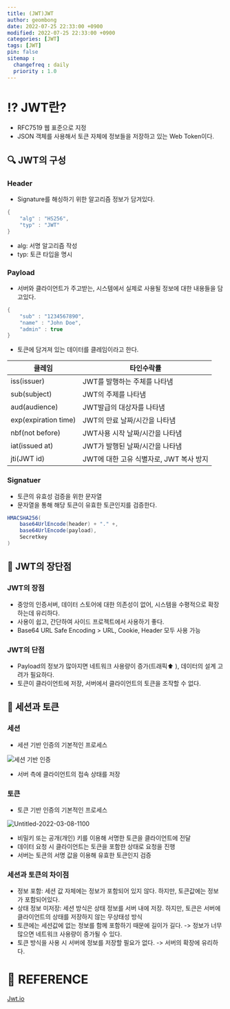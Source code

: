 ```yaml
---
title: (JWT)JWT
author: geombong
date: 2022-07-25 22:33:00 +0900
modified: 2022-07-25 22:33:00 +0900
categories: [JWT]
tags: [JWT]
pin: false
sitemap :
  changefreq : daily
  priority : 1.0
---
```


# ⁉️  JWT란?

- RFC7519 웹 표준으로 지정
- JSON 객체를 사용해서 토큰 자체에 정보들을 저장하고 있는 Web Token이다.

## 🔍 JWT의 구성

### Header

- Signature를 해싱하기 위한 알고리즘 정보가 담겨있다.

```java
{
	"alg" : "HS256",
	"typ" : "JWT"
}
```

- alg: 서명 알고리즘 작성
- typ: 토큰 타입을 명시

### Payload

- 서버와 클라이언트가 주고받는, 시스템에서 실제로 사용될 정보에 대한 내용들을 담고있다.

```java
{
	"sub" : "1234567890",
	"name" : "John Doe",
	"admin" : true
}
```

- 토큰에 담겨져 있는 데이터를 클레임이라고 한다.

| 클레임               | 타인수락률                              |
| -------------------- | --------------------------------------- |
| iss(issuer)          | JWT를 발행하는 주체를 나타냄            |
| sub(subject)         | JWT의 주제를 나타냄                     |
| aud(audience)        | JWT발급의 대상자를 나타냄               |
| exp(expiration time) | JWT의 만료 날짜/시간을 나타냄           |
| nbf(not before)      | JWT사용 시작 날짜/시간을 나타냄         |
| iat(issued at)       | JWT가 발행된 날짜/시간을 나타냄         |
| jti(JWT id)          | JWT에 대한 고유 식별자로, JWT 복사 방지 |

### Signatuer

- 토큰의 유효성 검증을 위한 문자열
- 문자열을 통해 해당 토큰이 유효한 토큰인지를 검증한다.

```java
HMACSHA256(
	base64UrlEncode(header) + "." +,
	base64UrlEncode(payload),
	Secretkey
)
```

## 👀 JWT의 장단점

### JWT의 장점

- 중앙의 인증서버, 데이터 스토어에 대한 의존성이 없어, 시스템을 수평적으로 확장하는데 유리하다.
- 사용이 쉽고, 간단하여 사이드 프로젝트에서 사용하기 좋다.
- Base64 URL Safe Encoding > URL, Cookie, Header 모두 사용 가능

### JWT의 단점

- Payload의 정보가 많아지면 네트워크 사용량이 증가(트래픽⬆️ ), 데이터의 설계 고려가 필요하다.
- 토큰이 클라이언트에 저장, 서버에서 클라이언트의 토큰을 조작할 수 없다.

## 🚫 세션과 토큰

### 세션

- 세션 기반 인증의 기본적인 프로세스

![세션 기반 인증](https://user-images.githubusercontent.com/78953393/161752259-72273ad2-9d28-4beb-9536-9645023676e0.png)

- 서버 측에 클라이언트의 접속 상태를 저장 

### 토큰

- 토큰 기반 인증의 기본적인 프로세스

![Untitled-2022-03-08-1100](https://user-images.githubusercontent.com/78953393/161752265-88b9239f-8fbf-41f9-9516-b53ec512de29.png)

- 비밀키 또는 공개(개인) 키를 이용해 서명한 토큰을 클라이언트에 전달
- 데이터 요청 시 클라이언트는 토큰을 포함한 상태로 요청을 진행
- 서버는 토큰의 서명 값을 이용해 유효한 토큰인지 검증

### 세션과 토큰의 차이점

- 정보 포함: 세션 값 자체에는 정보가 포함되어 있지 않다. 하지만, 토큰값에는 정보가 포함되어있다.
- 상태 정보 미저장: 세션 방식은 상태 정보를 서버 내에 저장. 하지만, 토큰은 서버에 클라이언트의 상태를 저장하지 않는 무상태성 방식
- 토큰에는 세션값에 없는 정보를 함께 포함하기 때문에 길이가 길다. -> 정보가 너무 많으면 네트워크 사용량이 증가될 수 있다.
- 토큰 방식을 사용 시 서버에 정보를 저장할 필요가 없다. -> 서버의 확장에 유리하다. 

# 📌 REFERENCE

[Jwt.io](https://jwt.io) 